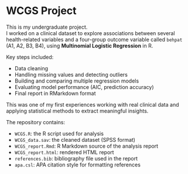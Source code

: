 # WCGS Project

This is my undergraduate project.  
I worked on a clinical dataset to explore associations between several health-related variables and a four-group outcome variable called `behpat` (A1, A2, B3, B4), using **Multinomial Logistic Regression** in R. 

Key steps included:
- Data cleaning  
- Handling missing values and detecting outliers  
- Building and comparing multiple regression models  
- Evaluating model performance (AIC, prediction accuracy)
- Final report in RMarkdown format

This was one of my first experiences working with real clinical data and applying statistical methods to extract meaningful insights.  

The repository contains:

- `WCGS.R`: the R script used for analysis  
- `WCGS_data.sav`: the cleaned dataset (SPSS format)  
- `WCGS_report.Rmd`: R Markdown source of the analysis report  
- `WCGS_report.html`: rendered HTML report  
- `references.bib`: bibliography file used in the report  
- `apa.csl`: APA citation style for formatting references

